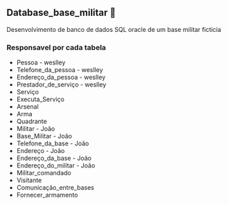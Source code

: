 ## Database_base_militar 🎲
Desenvolvimento de banco de dados SQL oracle de um base militar ficticia

### Responsavel por cada tabela
- Pessoa - weslley
- Telefone_da_pessoa - weslley
- Endereço_da_pessoa - weslley
- Prestador_de_serviço - weslley
- Serviço
- Executa_Serviço
- Arsenal
- Arma
- Quadrante
- Militar - João
- Base_Militar - João
- Telefone_da_base - João
- Endereço - João
- Endereço_da_base - João
- Endereço_do_militar - João
- Militar_comandado
- Visitante
- Comunicação_entre_bases
- Fornecer_armamento
